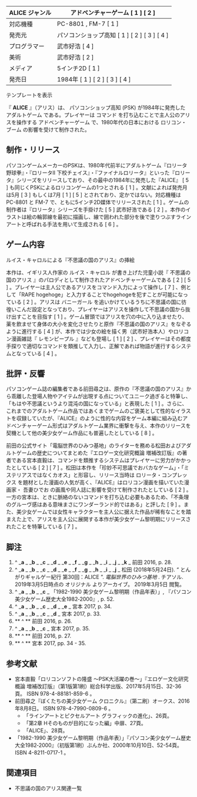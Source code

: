 ALICE  ジャンル  |  アドベンチャーゲーム  [  1  ]  [  2  ]   
---|---  
対応機種  |  PC-8801  ,  FM-7  [  1  ]   
発売元  |  パソコンショップ高知  [  1  ]  [  2  ]  [  3  ]  [  4  ]   
プログラマー  |  武市好浩  [  4  ]   
美術  |  武市好浩  [  2  ]   
メディア  |  5インチ2D  [  1  ]   
発売日  |  1984年  [  1  ]  [  2  ]  [  3  ]  [  4  ]   
テンプレートを表示  
  
『 **ALICE** 』（アリス）は、  パソコンショップ高知  (PSK) が1984年に発売した  アダルトゲーム  である。プレイヤーは  コマンド
を打ち込むことで主人公のアリスを操作する  アドベンチャーゲーム  で、1980年代の日本における  ロリコン・ブーム  の影響を受けて制作された。

##  制作・リリース



パソコンゲームメーカーのPSKは、1980年代前半にアダルトゲーム『ロリータ 野球拳』・『ロリータⅡ
下校チェイス』・『ファイナルロリータ』といった『ロリータ』シリーズをリリースしており、その最中の1984年に発売した『ALICE』  [  5  ]
も同じくPSKによるロリコンゲームの1つとされる  [  1  ]  。文献によれば発売月は5月  [  3  ]  もしくは7月  [  1  ]  [
5  ]  とされており、定かではない。対応機種は  PC-8801  と  FM-7  で、ともに5インチ2D媒体でリリースされた  [  1  ]
。ゲームの制作者は『ロリータ』シリーズを手掛けた  [  5  ]  武市好浩である  [  2  ]
。本作のイラストは絵の輪郭線を最初に描画し、線で囲われた部分を後で塗りつぶすラインアートと呼ばれる手法を用いて生成される  [  6  ]  。

##  ゲーム内容



ルイス・キャロルによる『不思議の国のアリス』の挿絵

本作は、イギリス人作家の  ルイス・キャロル  が書き上げた児童小説『  不思議の国のアリス  』のパロディとして制作されたアドベンチャーゲームである  [
2  ]  [  5  ]  。プレイヤーは主人公であるアリスをコマンド入力によって操作し  [  7  ]  、例として「RAPE
hogehoge」と入力することでhogehogeを犯すことが可能になっている  [  2  ]  。アリスは  バニーガール
を追いかけているうちに不思議の国に彷徨いこんだ設定となっており、プレイヤーはアリスを操作して不思議の国から抜け出すことを目指す  [  1  ]
。ゲーム冒頭ではアリスを穴の中に入り込ませたり、薬を飲ませて身体の大小を変化させたりと原作『不思議の国のアリス』をなぞるように進行する  [  4  ]
が、本作では少女の絵を描く男（武市好浩本人）やロリコン漫画雑誌『  レモンピープル  』なども登場し  [  1  ]  [  2  ]
、プレイヤーはその都度手探りで適切なコマンドを類推して入力し、正解であれば物語が進行するシステムとなっている  [  4  ]  。

##  批評・反響



パソコンゲーム誌の編集者である前田尋之は、原作の『不思議の国のアリス』から乖離した登場人物やアイテムが出現する点についてユニーク過ぎると特筆し、「もはや不思議というより混沌の国になっている」と表現した
[  1  ]
。さらに、これまでのアダルトゲーム作品ではあくまでゲームのご褒美として性的なイラストを収録していたが、『ALICE』のように性的な内容をゲーム本編に組み込むアドベンチャーゲーム形式はアダルトゲーム業界に衝撃を与え、本作のリリースを契機として他の美少女ゲーム作品にも普遍したとしている
[  8  ]  。

前田の公式サイト「電脳世界のひみつ基地」のライターを務める松田およびアダルトゲームの歴史についてまとめた『エロゲー文化研究概論
増補改訂版』の著者である宮本直毅は、コマンドを類推するシステムはプレイヤーに労力がかかったとしている  [  2  ]  [  7  ]
。松田は本作を「珍妙不可思議でおバカなゲーム」・「ミステリアスではなくカオス」と形容し、リリース当時は  ロリータ・コンプレックス
を題材とした漫画の人気が高く、『ALICE』はロリコン漫画を描いていた漫画家・  吾妻ひでお  の画風や同人誌に影響を受けて制作されたとしている  [  2
]  。一方の宮本は、ときに脈絡のないコマンドを打ち込む必要もあるため、「不条理のグルーヴ感はある意味まさにワンダーランド的ではある」と評した  [  9
]
。また、美少女ゲームでは女性キャラクターを主人公に据えた作品が稀有なことを踏まえた上で、アリスを主人公に展開する本作が美少女ゲーム黎明期にリリースされたことを特筆している
[  7  ]  。

##  脚注



  1. ^  _**a** _ _**b** _ _**c** _ _**d** _ _**e** _ _**f** _ _**g** _ _**h** _ _**i** _ _**j** _ _**k** _ 前田 2016, p. 28. 
  2. ^  _**a** _ _**b** _ _**c** _ _**d** _ _**e** _ _**f** _ _**g** _ _**h** _ _**i** _ _**j** _ 松田 (2018年5月24日). “  とんがりギャルゲー紀行 第30回：ALICE  ”. _電脳世界のひみつ基地_ . チアソル. 2019年3月5日時点の  オリジナル  よりアーカイブ。  2019年3月5日  閲覧。 
  3. ^  _**a** _ _**b** _ _**c** _ 「1982-1990 美少女ゲーム黎明期（作品年表）」, 『パソコン美少女ゲーム歴史大全1982‐2000』, p. 52. 
  4. ^  _**a** _ _**b** _ _**c** _ _**d** _ _**e** _ 宮本 2017, p. 34. 
  5. ^  _**a** _ _**b** _ _**c** _ _**d** _ 宮本 2017, p. 33. 
  6. ** ^  ** 前田 2016, p. 26. 
  7. ^  _**a** _ _**b** _ _**c** _ 宮本 2017, p. 35. 
  8. ** ^  ** 前田 2016, p. 27. 
  9. ** ^  ** 宮本 2017, pp. 34 - 35. 

##  参考文献



  * 宮本直毅「ロリコンソフトの隆盛 〜PSK大活躍の巻〜」『エロゲー文化研究概論 増補改訂版』（第1版第1刷）総合科学出版、2017年5月15日、32-36頁。  ISBN  978-4-88181-859-6  。 
  * 前田尋之『ぼくたちの美少女ゲーム クロニクル』（第二刷）オークス、2016年8月8日。  ISBN  978-4-7990-0809-6  。 
    * 「ラインアートとピクセルアート グラフィックの進化」、26頁。 
    * 「第2章 Hそのものが目的になった編」中扉、27頁。 
    * 「ALICE」、28頁。 
  * 「1982-1990 美少女ゲーム黎明期（作品年表）」『パソコン美少女ゲーム歴史大全1982‐2000』（初版第1刷）ぶんか社、2000年10月10日、52-54頁。  ISBN  4-8211-0717-1  。 

##  関連項目



  * 不思議の国のアリス関連一覧 

